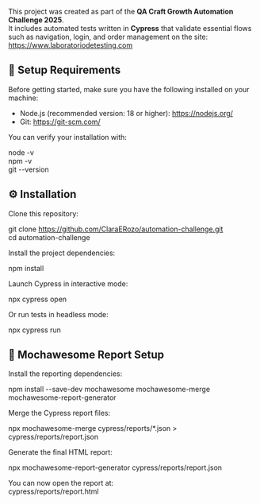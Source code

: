 This project was created as part of the **QA Craft Growth Automation Challenge 2025**.  
It includes automated tests written in **Cypress** that validate essential flows such as navigation, login, and order management on the site:  
https://www.laboratoriodetesting.com

## 🔐 Setup Requirements

Before getting started, make sure you have the following installed on your machine:

- Node.js (recommended version: 18 or higher): https://nodejs.org/
- Git: https://git-scm.com/

You can verify your installation with:

node -v  
npm -v  
git --version  

## ⚙️ Installation

Clone this repository:

git clone https://github.com/ClaraERozo/automation-challenge.git  
cd automation-challenge  

Install the project dependencies:

npm install  

Launch Cypress in interactive mode:

npx cypress open  

Or run tests in headless mode:

npx cypress run  

## 📄 Mochawesome Report Setup

Install the reporting dependencies:

npm install --save-dev mochawesome mochawesome-merge mochawesome-report-generator  

Merge the Cypress report files:

npx mochawesome-merge cypress/reports/*.json > cypress/reports/report.json  

Generate the final HTML report:

npx mochawesome-report-generator cypress/reports/report.json  

You can now open the report at:  
cypress/reports/report.html
